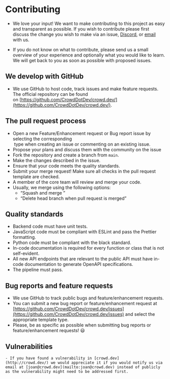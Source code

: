 # Contributing  

- We love your input! We want to make contributing to this project as easy and transparent as possible. If you wish to contribute please first discuss the change you wish to make via an issue, [Discord](https://discord.com/invite/y5cAZDunvJ), or [email](mailto:[joan@crowd.dev]) with us.  
	
- If you do not know on what to contribute, please send us a small overview of your experience and optionally what you would like to learn. We will get back to you as soon as possible with proposed issues.  

## We develop with GitHub  

- We use GitHub to host code, track issues and make feature requests. The official repository can be found on [https://github.com/CrowdDotDev/crowd.dev/](https://github.com/CrowdDotDev/crowd.dev/).  

## The pull request process  
- Open a new Feature/Enhancement request or Bug report issue by selecting the corresponding  
		   type when creating an issue or commenting on an existing issue.  
- Propose your plans and discuss them with the community on the issue  
- Fork the repository and create a branch from `main`.  
- Make the changes described in the issue.  
- Ensure that your code meets the quality standards.  
- Submit your merge request! Make sure all checks in the pull request template are checked.  
- A member of the core team will review and merge your code.  
- Usually, we merge using the following options:  
	- “Squash and merge ”  
	- “Delete head branch when pull request is merged”  

## Quality standards  
- Backend code must have unit tests.  
- JavaScript code must be compliant with ESLint and pass the Prettier formatting.  
- Python code must be compliant with the black standard.  
- In-code documentation is required for every function or class that is not self-evident.  
- All new API endpoints that are relevant to the public API must have in-code documentation to generate OpenAPI specifications.  
- The pipeline must pass.  

## Bug reports and feature requests  
- We use GitHub to track public bugs and feature/enhancement requests.  
- You can submit a new bug report or feature/enhancement request at [https://github.com/CrowdDotDev/crowd.dev/issues](https://github.com/CrowdDotDev/crowd.dev/issues) and select the appropriate template type.  
- Please, be as specific as possible when submitting bug reports or feature/enhancement requests! 😃  

## Vulnerabilities  
	- If you have found a vulnerability in [crowd.dev](http://crowd.dev/) we would appreciate it if you would notify us via email at [joan@crowd.dev](mailto:joan@crowd.dev) instead of publicly as the vulnerability might need to be addressed first.  
